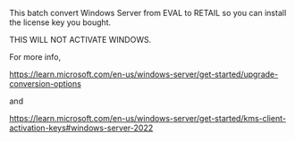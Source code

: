This batch convert Windows Server from EVAL to RETAIL so you can install the license key you bought. 

THIS WILL NOT ACTIVATE WINDOWS.


For more info,

https://learn.microsoft.com/en-us/windows-server/get-started/upgrade-conversion-options

and

https://learn.microsoft.com/en-us/windows-server/get-started/kms-client-activation-keys#windows-server-2022
